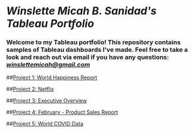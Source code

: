 # *Winslette Micah B. Sanidad's Tableau Portfolio*

### Welcome to my Tableau portfolio! This repository contains samples of Tableau dashboards I've made. Feel free to take a look and reach out via email if you have any questions: *winslettemicah@gmail.com*

##[Project 1: World Happiness Report](https://public.tableau.com/app/profile/winslette.micah.sanidad/viz/WorldHappinessReport_16926190630610/WorldHappinessReport2015-2019?publish=yes)

##[Project 2: Netflix](https://public.tableau.com/app/profile/winslette.micah.sanidad/viz/Netflix_16933255513220/Netflix?publish=yes)

##[Project 3: Executive Overview](https://public.tableau.com/app/profile/winslette.micah.sanidad/viz/ExecutiveOverview_16918103976260/ExecutiveOverview?publish=yes)

##[Project 4: February - Product Sales Report](https://public.tableau.com/app/profile/winslette.micah.sanidad/viz/February-ProductSalesReport/February-ProductSalesReport?publish=yes)

##[Project 5: World COVID Data](https://public.tableau.com/app/profile/winslette.micah.sanidad/viz/WorldCOVIDData_16916776231150/WorldCovidData?publish=yes)
